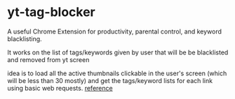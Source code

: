 # yt-tag-blocker

A useful Chrome Extension for productivity, parental control, and keyword blacklisting.

It works on the list of tags/keywords given by user that will be be blacklisted and removed from yt screen

idea is to load all the active thumbnails clickable in the user's screen (which will be less than 30 mostly) and get the tags/keyword lists for each link using basic web requests.
<a href="https://stackoverflow.com/a/63993380/15656258">reference</a>
